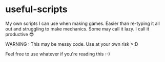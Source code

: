 # useful-scripts
My own scripts I can use when making games. Easier than re-typing it all out and struggling to make mechanics. Some may call it lazy. I call it productive :sunglasses:

WARNING : This may be messy code. Use at your own risk >:D

Feel free to use whatever if you're reading this :-)
